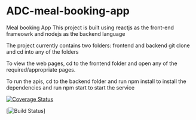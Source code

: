 # ADC-meal-booking-app
Meal booking App This project is built using reactjs as the front-end frameowrk and nodejs as the backend language


The project currently contains two folders: frontend and backend git clone and cd into any of the folders


To view the web pages, cd to the frontend folder and open any of the required/appropriate pages.


To run the apis, cd to the backend folder and run npm install to install the dependencies and run npm start to start the service


[![Coverage Status](https://coveralls.io/repos/github/codegenuis/ADC-meal-booking-app/badge.svg?branch=develop)](https://coveralls.io/github/codegenuis/ADC-meal-booking-app?branch=develop)


[![Build Status](https://travis-ci.org/codegenuis/ADC-meal-booking-app.svg?branch=develop)]
